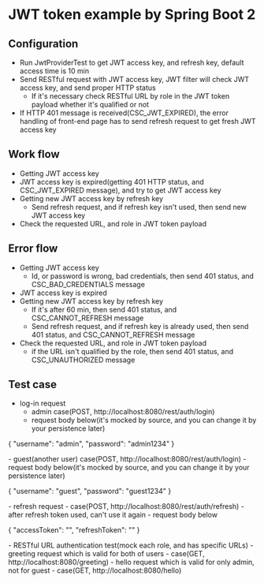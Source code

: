 # JWT token example by Spring Boot 2

## Configuration
- Run JwtProviderTest to get JWT access key, and refresh key, default access time is 10 min
- Send RESTful request with JWT access key, JWT filter will check JWT access key, and send proper HTTP status
  - If it's necessary check RESTful URL by role in the JWT token payload whether it's qualified or not
- If HTTP 401 message is received(CSC_JWT_EXPIRED), the error handling of front-end page has to send refresh request to get fresh JWT access key

## Work flow
- Getting JWT access key
- JWT access key is expired(getting 401 HTTP status, and CSC_JWT_EXPIRED message), and try to get JWT access key
- Getting new JWT access key by refresh key
  - Send refresh request, and if refresh key isn't used, then send new JWT access key
- Check the requested URL, and role in JWT token payload

## Error flow
- Getting JWT access key
  - Id, or password is wrong, bad credentials, then send 401 status, and CSC_BAD_CREDENTIALS message
- JWT access key is expired
- Getting new JWT access key by refresh key
  - If it's after 60 min, then send 401 status, and CSC_CANNOT_REFRESH message
  - Send refresh request, and if refresh key is already used, then send 401 status, and CSC_CANNOT_REFRESH message
- Check the requested URL, and role in JWT token payload
  - if the URL isn't qualified by the role, then send 401 status, and CSC_UNAUTHORIZED message

## Test case
- log-in request
  - admin case(POST, http://localhost:8080/rest/auth/login)
  - request body below(it's mocked by source, and you can change it by your persistence later)
<p>
  {
    "username": "admin",
    "password": "admin1234"
  }
</p>
  - guest(another user) case(POST, http://localhost:8080/rest/auth/login)
  - request body below(it's mocked by source, and you can change it by your persistence later)
<p>
  {
    "username": "guest",
    "password": "guest1234"
  }
</p>
- refresh request
  - case(POST, http://localhost:8080/rest/auth/refresh)
  - after refresh token used, can't use it again
  - request body below
<p>
  {
    "accessToken": "",
    "refreshToken": ""
  }
</p>
- RESTful URL authentication test(mock each role, and has specific URLs)
  - greeting request which is valid for both of users
    - case(GET, http://localhost:8080/greeting)
  - hello request which is valid for only admin, not for guest
    - case(GET, http://localhost:8080/hello)
  